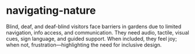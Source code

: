 # navigating-nature
Blind, deaf, and deaf-blind visitors face barriers in gardens due to limited navigation, info access, and communication. They need audio, tactile, visual cues, sign language, and guided support. When included, they feel joy; when not, frustration—highlighting the need for inclusive design.
